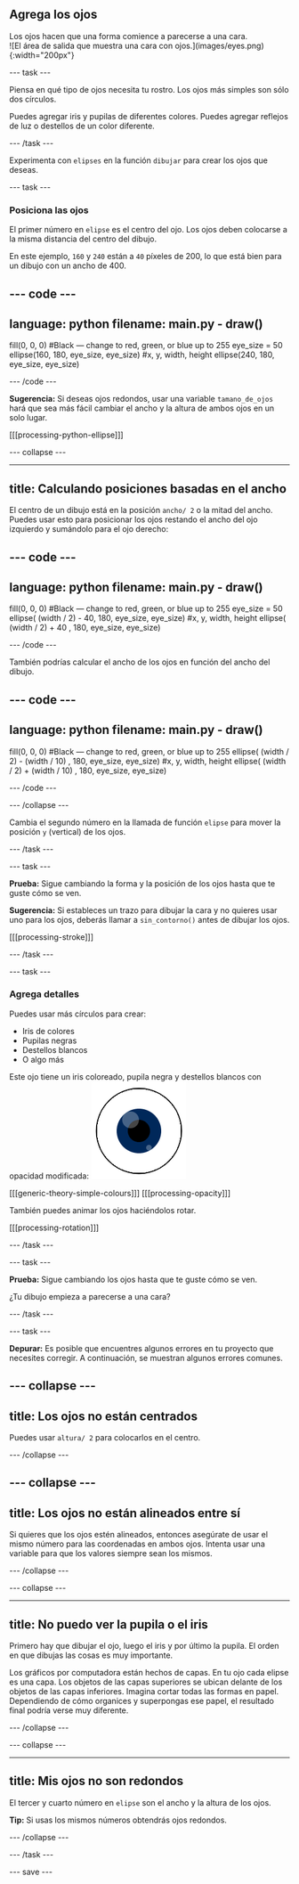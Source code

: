 ## Agrega los ojos

<div style="display: flex; flex-wrap: wrap">
<div style="flex-basis: 200px; flex-grow: 1; margin-right: 15px;">
Los ojos hacen que una forma comience a parecerse a una cara.
</div>
<div>
![El área de salida que muestra una cara con ojos.](images/eyes.png){:width="200px"}
</div>
</div>

--- task ---

Piensa en qué tipo de ojos necesita tu rostro. Los ojos más simples son sólo dos círculos.

Puedes agregar iris y pupilas de diferentes colores. Puedes agregar reflejos de luz o destellos de un color diferente.

--- /task ---

Experimenta con `elipses` en la función `dibujar` para crear los ojos que deseas.

--- task ---

### Posiciona las ojos

El primer número en `elipse` es el centro del ojo. Los ojos deben colocarse a la misma distancia del centro del dibujo.

En este ejemplo, `160` y `240` están a `40` píxeles de 200, lo que está bien para un dibujo con un ancho de 400.

--- code ---
---
language: python
filename: main.py - draw()
---
  fill(0, 0, 0) #Black — change to red, green, or blue up to 255 eye_size = 50 ellipse(160, 180, eye_size, eye_size) #x, y, width, height ellipse(240, 180, eye_size, eye_size)

--- /code ---

**Sugerencia:** Si deseas ojos redondos, usar una variable `tamano_de_ojos` hará que sea más fácil cambiar el ancho y la altura de ambos ojos en un solo lugar.

[[[processing-python-ellipse]]]

--- collapse ---

---
title: Calculando posiciones basadas en el ancho
---

El centro de un dibujo está en la posición `ancho/ 2` o la mitad del ancho. Puedes usar esto para posicionar los ojos restando el ancho del ojo izquierdo y sumándolo para el ojo derecho:

--- code ---
---
language: python
filename: main.py - draw()
---

  fill(0, 0, 0) #Black — change to red, green, or blue up to 255 eye_size = 50 ellipse( (width / 2) - 40, 180, eye_size, eye_size) #x, y, width, height ellipse( (width / 2) + 40 , 180, eye_size, eye_size)

--- /code ---

También podrías calcular el ancho de los ojos en función del ancho del dibujo.

--- code ---
---
language: python
filename: main.py - draw()
---

  fill(0, 0, 0) #Black — change to red, green, or blue up to 255 ellipse( (width / 2) - (width / 10) , 180, eye_size, eye_size) #x, y, width, height ellipse( (width / 2) + (width / 10) , 180, eye_size, eye_size)

--- /code ---

--- /collapse ---

Cambia el segundo número en la llamada de función `elipse` para mover la posición `y` (vertical) de los ojos.

--- /task ---

--- task ---

**Prueba:** Sigue cambiando la forma y la posición de los ojos hasta que te guste cómo se ven.

**Sugerencia:** Si estableces un trazo para dibujar la cara y no quieres usar uno para los ojos, deberás llamar a `sin_contorno()` antes de dibujar los ojos.

[[[processing-stroke]]]

--- /task ---

--- task ---

### Agrega detalles

Puedes usar más círculos para crear:
+ Iris de colores
+ Pupilas negras
+ Destellos blancos
+ O algo más

Este ojo tiene un iris coloreado, pupila negra y destellos blancos con opacidad modificada: ![El área de salida que muestra un ojo con destellos sobre la pupila y el iris.](images/catchlights.png)

\[[[generic-theory-simple-colours]]\] \[[[processing-opacity\]]]

También puedes animar los ojos haciéndolos rotar.

[[[processing-rotation]]]

--- /task ---

--- task ---

**Prueba:** Sigue cambiando los ojos hasta que te guste cómo se ven.

¿Tu dibujo empieza a parecerse a una cara?

--- /task ---

--- task ---

**Depurar:** Es posible que encuentres algunos errores en tu proyecto que necesites corregir. A continuación, se muestran algunos errores comunes.

--- collapse ---
---
title: Los ojos no están centrados
---

Puedes usar `altura/ 2` para colocarlos en el centro.

--- /collapse ---

--- collapse ---
---
title: Los ojos no están alineados entre sí
---

Si quieres que los ojos estén alineados, entonces asegúrate de usar el mismo número para las coordenadas en ambos ojos. Intenta usar una variable para que los valores siempre sean los mismos.

--- /collapse ---

--- collapse ---

---
title: No puedo ver la pupila o el iris
---

Primero hay que dibujar el ojo, luego el iris y por último la pupila. El orden en que dibujas las cosas es muy importante.

Los gráficos por computadora están hechos de capas. En tu ojo cada elipse es una capa. Los objetos de las capas superiores se ubican delante de los objetos de las capas inferiores. Imagina cortar todas las formas en papel. Dependiendo de cómo organices y superpongas ese papel, el resultado final podría verse muy diferente.

--- /collapse ---

--- collapse ---

---
title: Mis ojos no son redondos
---

El tercer y cuarto número en `elipse` son el ancho y la altura de los ojos.

**Tip:** Si usas los mismos números obtendrás ojos redondos.

--- /collapse ---


--- /task ---

--- save ---
